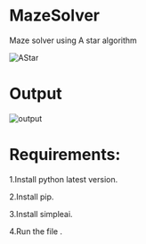 # MazeSolver
Maze solver using A star algorithm

![AStar](https://user-images.githubusercontent.com/78307937/133216378-a6ce7a28-7d2c-4adf-97de-a1eb63644a55.png)

# Output
![output](https://user-images.githubusercontent.com/78307937/133218400-ed84be79-3975-448b-99a4-e25d348290a3.png)


# Requirements:
1.Install python latest version.

2.Install pip.

3.Install simpleai.

4.Run the file .



